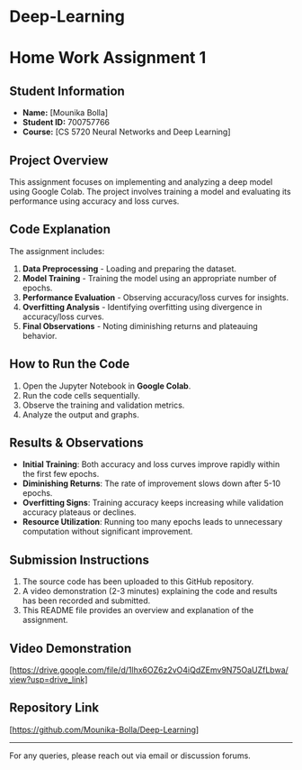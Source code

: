 # Deep-Learning

# Home Work Assignment 1

## Student Information
- **Name:** [Mounika Bolla]  
- **Student ID:** 700757766  
- **Course:** [CS 5720 Neural Networks and Deep Learning]  


## Project Overview
This assignment focuses on implementing and analyzing a deep model using Google Colab. The project involves training a model and evaluating its performance using accuracy and loss curves.

## Code Explanation
The assignment includes:
1. **Data Preprocessing** - Loading and preparing the dataset.
2. **Model Training** - Training the model using an appropriate number of epochs.
3. **Performance Evaluation** - Observing accuracy/loss curves for insights.
4. **Overfitting Analysis** - Identifying overfitting using divergence in accuracy/loss curves.
5. **Final Observations** - Noting diminishing returns and plateauing behavior.

## How to Run the Code
1. Open the Jupyter Notebook in **Google Colab**.
2. Run the code cells sequentially.
3. Observe the training and validation metrics.
4. Analyze the output and graphs.

## Results & Observations
- **Initial Training**: Both accuracy and loss curves improve rapidly within the first few epochs.
- **Diminishing Returns**: The rate of improvement slows down after 5-10 epochs.
- **Overfitting Signs**: Training accuracy keeps increasing while validation accuracy plateaus or declines.
- **Resource Utilization**: Running too many epochs leads to unnecessary computation without significant improvement.

## Submission Instructions
1. The source code has been uploaded to this GitHub repository.
2. A video demonstration (2-3 minutes) explaining the code and results has been recorded and submitted.
3. This README file provides an overview and explanation of the assignment.

## Video Demonstration
[https://drive.google.com/file/d/1lhx6OZ6z2vO4iQdZEmv9N75OaUZfLbwa/view?usp=drive_link]

## Repository Link
[https://github.com/Mounika-Bolla/Deep-Learning]

---
For any queries, please reach out via email or discussion forums.

